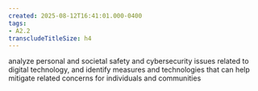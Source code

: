 ```yaml
---
created: 2025-08-12T16:41:01.000-0400
tags:
- A2.2
transcludeTitleSize: h4
---
```


analyze personal and societal safety and cybersecurity issues related to digital technology, and identify measures and technologies that can help mitigate related concerns for individuals and communities